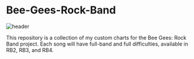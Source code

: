 # Bee-Gees-Rock-Band
![header](https://github.com/user-attachments/assets/3418ef4a-774a-4ff6-b32a-7a63374f5381)

This repository is a collection of my custom charts for the Bee Gees: Rock Band project.
Each song will have full-band and full difficulties, available in RB2, RB3, and RB4. 
